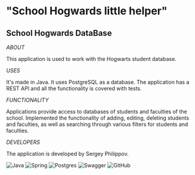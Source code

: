 # "School Hogwards little helper"

## School Hogwards DataBase

*ABOUT*

This application is used to work with the Hogwarts student database.

*USES*

It's made in Java. It uses PostgreSQL as a database.
The application has a REST API and all the functionality is covered with tests.

*FUNCTIONALITY*


Applications provide access to databases of students and faculties of the school.
Implemented the functionality of adding, editing, deleting students and faculties,
as well as searching through various filters for students and faculties.

*DEVELOPERS*

The application is developed by Sergey Philippov.


![Java](https://img.shields.io/badge/java-%23ED8B00.svg?style=for-the-badge&logo=java&logoColor=white)
![Spring](https://img.shields.io/badge/spring-%236DB33F.svg?style=for-the-badge&logo=spring&logoColor=white)
![Postgres](https://img.shields.io/badge/postgres-%23316192.svg?style=for-the-badge&logo=postgresql&logoColor=white)
![Swagger](https://img.shields.io/badge/-Swagger-%23Clojure?style=for-the-badge&logo=swagger&logoColor=white)
![GitHub](https://img.shields.io/badge/github-%23121011.svg?style=for-the-badge&logo=github&logoColor=white)
